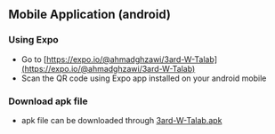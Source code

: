 ## Mobile Application (android)
### Using Expo
*	Go to [https://expo.io/@ahmadghzawi/3ard-W-Talab](https://expo.io/@ahmadghzawi/3ard-W-Talab)
*	Scan the QR code using Expo app installed on your android mobile

### Download apk file
*	apk file can be downloaded through [3ard-W-Talab.apk](https://github.com/ahmadghzawi/masterpiece-Ahmad_Ghzawi/blob/master/3ard-W-Talab.apk)

